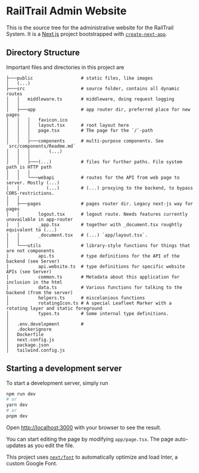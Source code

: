 # RailTrail Admin Website

This is the source tree for the administrative website for the RailTrail System.
It is a [Next.js](https://nextjs.org/) project bootstrapped with [`create-next-app`](https://github.com/vercel/next.js/tree/canary/packages/create-next-app).

## Directory Structure

Important files and directories in this project are

```
├───public                  # static files, like images
│   (...)
├───src                     # source folder, contains all dynamic routes
│   │   middleware.ts       # middleware, doing request logging
│   │
│   ├───app                 # app router dir, preferred place for new pages
│   │   │   favicon.ico
│   │   │   layout.tsx      # root layout here
│   │   │   page.tsx        # The page for the `/`-path
│   │   │
│   │   ├───components      # multi-purpose components. See `src/components/Readme.md`
│   │   │       (...)
│   │   │
│   │   ├───(...)           # files for further paths. File system path is HTTP path
│   │   │
│   │   └───webapi          # routes for the API from web page to server. Mostly (...)
│   │          (...)        # (...) proxying to the backend, to bypass CORS-restrictions.
│   │
│   ├───pages               # pages router dir. Legacy next-js way for pages
│   │       logout.tsx      # logout route. Needs features currently unavailable in app-router
│   │       _app.tsx        # together with _document.tsx roughtly equivalent to (...)
│   │       _document.tsx   # (...) `app/layout.tsx`.
│   │
│   └───utils               # library-style functions for things that are not components
│           api.ts          # type definitions for the API of the backend (see Server)
│           api.website.ts  # type definitions for specific website APIs (see Server)
│           common.ts       # Metadata about this application for inclusion in the html
│           data.ts         # Various functions for talking to the backend (from the server)
│           helpers.ts      # miscelanious functions
│           rotatingIcon.ts # A special Leafleet Marker with a rotating layer and static foreground
│           types.ts        # Some internal type definitions.
│
│   .env.development        # 
│   .dockerignore
│   Dockerfile
│   next.config.js
│   package.json
│   tailwind.config.js
```

## Starting a development server

To start a development server, simply run

```bash
npm run dev
# or
yarn dev
# or
pnpm dev
```

Open [http://localhost:3000](http://localhost:3000) with your browser to see the result.

You can start editing the page by modifying `app/page.tsx`. The page auto-updates as you edit the file.

This project uses [`next/font`](https://nextjs.org/docs/basic-features/font-optimization) to automatically optimize and load Inter, a custom Google Font.


